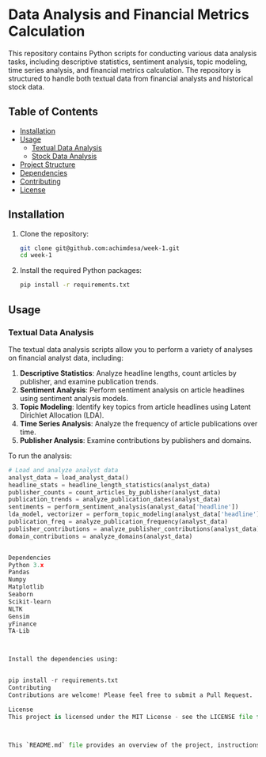 # Data Analysis and Financial Metrics Calculation

This repository contains Python scripts for conducting various data analysis tasks, including descriptive statistics, sentiment analysis, topic modeling, time series analysis, and financial metrics calculation. The repository is structured to handle both textual data from financial analysts and historical stock data.

## Table of Contents
- [Installation](#installation)
- [Usage](#usage)
  - [Textual Data Analysis](#textual-data-analysis)
  - [Stock Data Analysis](#stock-data-analysis)
- [Project Structure](#project-structure)
- [Dependencies](#dependencies)
- [Contributing](#contributing)
- [License](#license)

## Installation

1. Clone the repository:
    ```bash
    git clone git@github.com:achimdesa/week-1.git
    cd week-1
    ```

2. Install the required Python packages:
    ```bash
    pip install -r requirements.txt
    ```

## Usage

### Textual Data Analysis

The textual data analysis scripts allow you to perform a variety of analyses on financial analyst data, including:

1. **Descriptive Statistics**: Analyze headline lengths, count articles by publisher, and examine publication trends.
2. **Sentiment Analysis**: Perform sentiment analysis on article headlines using sentiment analysis models.
3. **Topic Modeling**: Identify key topics from article headlines using Latent Dirichlet Allocation (LDA).
4. **Time Series Analysis**: Analyze the frequency of article publications over time.
5. **Publisher Analysis**: Examine contributions by publishers and domains.

To run the analysis:

```python
# Load and analyze analyst data
analyst_data = load_analyst_data()
headline_stats = headline_length_statistics(analyst_data)
publisher_counts = count_articles_by_publisher(analyst_data)
publication_trends = analyze_publication_dates(analyst_data)
sentiments = perform_sentiment_analysis(analyst_data['headline'])
lda_model, vectorizer = perform_topic_modeling(analyst_data['headline'], num_topics=5, num_top_words=10)
publication_freq = analyze_publication_frequency(analyst_data)
publisher_contributions = analyze_publisher_contributions(analyst_data)
domain_contributions = analyze_domains(analyst_data)


Dependencies
Python 3.x
Pandas
Numpy
Matplotlib
Seaborn
Scikit-learn
NLTK
Gensim
yFinance
TA-Lib



Install the dependencies using:


pip install -r requirements.txt
Contributing
Contributions are welcome! Please feel free to submit a Pull Request.

License
This project is licensed under the MIT License - see the LICENSE file for details.



This `README.md` file provides an overview of the project, instructions for installation and usage, and a description of the project's structure and dependencies. It should serve as a helpful guide for anyone who wishes to understand or contribute to your repository.
